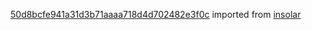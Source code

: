 [50d8bcfe941a31d3b71aaaa718d4d702482e3f0c](https://github.com/insolar/insolar/commit/50d8bcfe941a31d3b71aaaa718d4d702482e3f0c) imported from [insolar](https://github.com/insolar/insolar)

